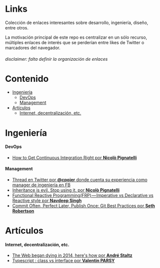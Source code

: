 # Links
Colección de enlaces interesantes sobre desarrollo, ingeniería, diseño, entre otros. 

La motivación principal de este repo es centralizar en un sólo recurso, múltiples enlaces de interés que se perderían entre likes de Twitter o marcadores del navegador.

###### disclaimer: falta definir la organización de enlaces

# Contenido

- [Ingeniería](#ingenieria)
    - [DevOps](#devops)
    - [Management](#management)
- [Artículos](#articulos)
    - [Internet, decentralización, etc.](#int-dec-etc)

<!-- inicia Ingeniería -->
<a name="ingenieria"></a>
# Ingeniería

<!-- inicia Ingeniería-devops -->
<a name="devops"></a>
#### DevOps
- [How to Get Continuous Integration Right por **Nicolò Pignatelli**](https://hackernoon.com/how-to-get-continuous-integration-right-77bda4bc0d1f)

<!-- inicia Ingeniería-management -->
<a name="management"></a>
#### Management
- [Thread en Twitter por **@cpojer** donde cuenta su experiencia como manager de ingeniería en FB](https://twitter.com/cpojer/status/993982733285298177)
- [Inheritance is evil. Stop using it. por **Nicolò Pignatelli**](https://twitter.com/cpojer/status/993982733285298177)
- [Functional Reactive Programming(FRP) — Imperative vs Declarative vs Reactive style por **Navdeep Singh**](https://codeburst.io/functional-reactive-programming-frp-imperative-vs-declarative-vs-reactive-style-84878272c77f)
- [Commit Often, Perfect Later, Publish Once: Git Best Practices por **Seth Robertson**](https://sethrobertson.github.io/GitBestPractices/)

<!-- inicia Artículos -->
<a name="articulos"></a>
# Artículos

<!-- inicia Artículos-Internet, decentralización, etc. -->
<a name="int-dec-etc"></a>
#### Internet, decentralización, etc.
- [The Web began dying in 2014, here's how por **André Staltz**](https://staltz.com/the-web-began-dying-in-2014-heres-how.html)
- [Typescript : class vs interface por **Valentin PARSY**](https://medium.com/front-end-hacking/typescript-class-vs-interface-99c0ae1c2136)
